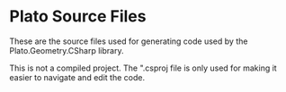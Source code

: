 # Plato Source Files

These are the source files used for generating code used by the Plato.Geometry.CSharp library.   

This is not a compiled project. The ".csproj file is only used for making it easier to navigate and edit the code.